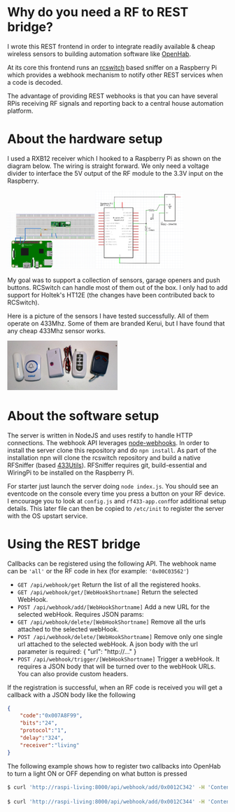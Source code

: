 # Why do you need a RF to REST bridge?
I wrote this REST frontend in order to integrate readily available & cheap wireless sensors to building automation software like [OpenHab](https://www.openhab.org/).

At its core this frontend runs an [rcswitch](https://github.com/sui77/rc-switch) based sniffer on a Raspberry Pi which provides a webhook mechanism to notify other REST services when a code is decoded.

The advantage of providing REST webhooks is that you can have several RPis receiving RF signals and reporting back to a central house automation platform. 


# About the hardware setup
I used a RXB12 receiver which I hooked to a Raspberry Pi as shown on the diagram below. The wiring is straight forward. We only need a voltage divider to interface the 5V output of the RF module to the 3.3V input on the Raspberry.

<img src="images/breadboard%20view.png" width="40%"><img src="images/schematics.png" width="40%">

My goal was to support a collection of sensors, garage openers and push buttons. RCSwitch can handle most of them out of the box. I only had to add support for Holtek's HT12E (the changes have been contributed back to RCSwitch).

Here is a picture of the sensors I have tested successfully. All of them operate on 433Mhz. Some of them are branded Kerui, but I have found that any cheap 433Mhz sensor works.

<img src="images/sample%20remotes.jpg" width="50%">

# About the software setup
The server is written in NodeJS and uses restify to handle HTTP connections. The webhook API leverages [node-webhooks](https://github.com/roccomuso/node-webhooks). In order to install the server clone this repository and do `npn install`. As part of the installation npn will clone the rcswitch repository and build a native RFSniffer (based [433Utils](https://github.com/ninjablocks/433Utils)). RFSniffer requires git, build-essential and WiringPi to be installed on the Raspberry Pi.

For starter just launch the server doing `node index.js`. You should see an eventcode on the console every time you press a button on your RF device. I encourage you to look at `config.js` and `rf433-app.conf`for additional setup details. This later file can then be copied to `/etc/init` to register the server with the OS upstart service.

# Using the REST bridge

Callbacks can be registered using the following API. The webhook name can be `'all'` or the RF code in hex (for example: `'0x00C03562'`)

- `GET /api/webhook/get` Return the list of all the registered hooks.
- `GET /api/webhook/get/[WebHookShortname]` Return the selected WebHook.
- `POST /api/webhook/add/[WebHookShortname]` Add a new URL for the selected webHook. Requires JSON params:
- `GET /api/webhook/delete/[WebHookShortname]` Remove all the urls attached to the selected webHook.
- `POST /api/webhook/delete/[WebHookShortname]` Remove only one single url attached to the selected webHook. A json body with the url parameter is required: { "url": "http://..." }
- `POST /api/webhook/trigger/[WebHookShortname]` Trigger a webHook. It requires a JSON body that will be turned over to the webHook URLs. You can also provide custom headers.

If the registration is successful, when an RF code is received you will get a callback with a JSON body like the following
```JSON
{
	"code":"0x007A8F99",
	"bits":"24",
	"protocol":"1",
	"delay":"324",
	"receiver":"living"
}
```

The following example shows how to register two callbacks into OpenHab to turn a light ON or OFF depending on what button is pressed

```bash
$ curl 'http://raspi-living:8000/api/webhook/add/0x0012C342' -H 'Content-Type: application/json' --data-binary '{"url":"http://raspi-ss:8080/CMD?SS_S02_G=OFF"}'

$ curl 'http://raspi-living:8000/api/webhook/add/0x0012C344' -H 'Content-Type: application/json' --data-binary '{"url":"http://raspi-ss:8080/CMD?SS_S02_G=ON"}'
```
